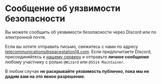 # Сообщение об уязвимости безопасности

Вы можете сообщить об уязвимости безопасности через Discord или по электронной почте.

Если вы хотите отправить письмо, свяжитесь с нами по адресу <telecommunications@spacestation14.com>.
Если предпочитаете Discord, присоединяйтесь к [нашему серверу](https://discord.gg/MwDDf6t) и отправьте **личное сообщение** любому участнику с ролью `@Wizard` или `@SS14 Maintainer`.

В любом случае **не раскрывайте уязвимость публично, пока мы не дадим вам на это явное разрешение**.
